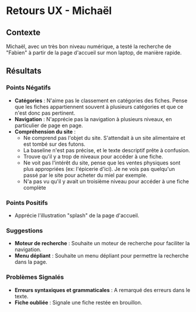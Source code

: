 # Retours UX - Michaël

## Contexte

Michaël, avec un très bon niveau numérique, a testé la recherche de "Fabien" à partir de la page d'accueil sur mon laptop, de manière rapide.

## Résultats

### Points Négatifs

- **Catégories** : N'aime pas le classement en catégories des fiches. Pense que les fiches appartiennent souvent à plusieurs catégories et que ce n'est donc pas pertinent.
- **Navigation** : N'apprécie pas la navigation à plusieurs niveaux, en particulier de page en page.
- **Compréhension du site** :
  - Ne comprend pas l'objet du site. S'attendait à un site alimentaire et est tombé sur des futons.
  - La baseline n'est pas précise, et le texte descriptif prête à confusion.
  - Trouve qu'il y a trop de niveaux pour accéder à une fiche.
  - Ne voit pas l'intérêt du site, pense que les ventes physiques sont plus appropriées (ex: l'épicerie d'ici). Je ne vois pas quelqu'un passé par le site pour acheter du miel par exemple.
  - N'a pas vu qu'il y avait un troisième niveau pour accéder à une fiche complète

### Points Positifs

- Apprécie l'illustration "splash" de la page d'accueil.

### Suggestions

- **Moteur de recherche** : Souhaite un moteur de recherche pour faciliter la navigation.
- **Menu dépliant** : Souhaite un menu dépliant pour permettre la recherche dans la page.

### Problèmes Signalés

- **Erreurs syntaxiques et grammaticales** : A remarqué des erreurs dans le texte.
- **Fiche oubliée** : Signale une fiche restée en brouillon.

